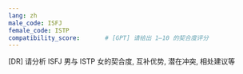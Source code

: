 ```yaml
---
lang: zh
male_code: ISFJ
female_code: ISTP
compatibility_score:       # [GPT] 请给出 1–10 的契合度评分
---
```


[DR] 请分析 ISFJ 男与 ISTP 女的契合度, 互补优势, 潜在冲突, 相处建议等

